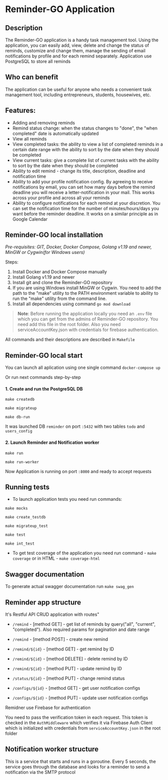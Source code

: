 
# Reminder-GO Application

## Description
The Reminder-GO application is a handy task management tool. Using the application, you can easily add, view, delete and change the status of reminds, customize and change them, manage the sending of email notifications by profile and for each remind separately. Application use PostgreSQL to store all reminds

## Who can benefit
The application can be useful for anyone who needs a convenient task management tool, including entrepreneurs, students, housewives, etc.

## Features: 
- Adding and removing reminds
- Remind status change: when the status changes to "done", the "when completed" date is automatically updated
- View all reminds
- View completed tasks: the ability to view a list of completed reminds in a certain date range with the ability to sort by the date when they should be completed 
- View current tasks: give a complete list of current tasks with the ability to sort by the date when they should be completed 
- Ability to edit remind - change its title, description, deadline and notification time
- Ability to add your profile notification config. By agreeing to receive notifications by email, you can set how many days before the remind deadline you will receive a letter-notification in your mail. This works across your profile and across all your reminds
- Ability to configure notifications for each remind at your discretion. You can set the notification time for the number of minutes/hours/days you want before the reminder deadline. It works on a similar principle as in Google Calendar

## **Reminder-GO local installation**
_Pre-requisites: GIT, Docker, Docker Compose, Golang v1.19 and newer, MinGW or Cygwin(for Windows users)_

Steps:
1. Install Docker and Docker Compose manually
2. Install Golang v1.19 and newer
3. Install git and clone the Reminder-GO repository
4. If you are using Windows install MinGW or Cygwin. You need to add the path to the "make" utility to the PATH environment variable to ability to run the "make" utility from the command line.
5. Install all dependencies using command `go mod download`

 
> **Note**: Before running the application locally you need an `.env` file which you can get from the admins of Reminder-GO repository. You need add this file in the root folder. Also you need serviceAccountKey.json with credentials for firebase authentication.

All commands and their descriptions are described in `Makefile`

## Reminder-GO local start
You can launch all aplication using one single command `docker-compose up`

Or run next commands step-by-step
#### 1. Create and run the PostgreSQL DB

`make createdb`

`make migrateup`

`make db-run`

It was launched DB `reminder` on port `:5432` with two tables `todo` and `users_config`

#### 2. Launch Reminder and Notification worker

`make run`

`make run-worker`

Now Application is running on port `:8000` and ready to accept requests

## Running tests
- To launch application tests you need run commands:

`make mocks`

`make create_testdb`

`make migrateup_test`

`make test`

`make int_test`

- To get test coverage of the application you need run command - `make coverage` or in HTML - `make coverage-html`

## Swagger documentation

To generate actual swagger documentation run `make swag_gen`

## Reminder app structure

It's Restful API CRUD application with routes"

- `/remind` - [method GET] - get list of reminds by query("all", "current", "completed"). Also required params for pagination and date range

- `/remind` - [method POST] - create new remind

- `/remind/${id}` - [method GET] - get remind by ID

- `/remind/${id}` - [method DELETE] - delete remind by ID

- `/remind/${id}` - [method PUT] - update remind by ID

- `/status/${id}` - [method PUT] - change remind status

- `/configs/${id}` - [method GET] - get user notification configs 

- `/configs/${id}` - [method PUT] - update user notification configs

Remidner use Firebase for authentication

You need to pass the verification token in each request. This token is checked in the `AuthMiddleware` which verifies it via Firebase Auth Client which is initialized with credentials from `serviceAccountKey.json` in the root folder 

## Notification worker  structure
This is a service that starts and runs in a goroutine. Every 5 seconds, the service goes through the database and looks for a reminder to send a notification via the SMTP protocol